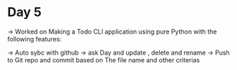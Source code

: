 # Day 5 
 -> Worked on Making a Todo CLI application using pure Python with the following features:

 -> Auto sybc with github
 -> ask Day and update , delete and rename
 -> Push to Git repo and commit based on The file name and other criterias
 